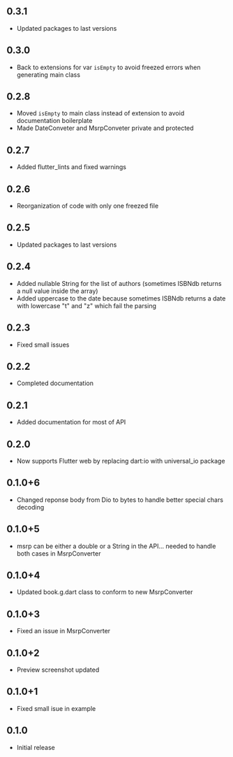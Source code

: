 ## 0.3.1

* Updated packages to last versions

## 0.3.0

* Back to extensions for var `isEmpty` to avoid freezed errors when generating main class

## 0.2.8

* Moved `isEmpty` to main class instead of extension to avoid documentation boilerplate
* Made DateConveter and MsrpConveter private and protected

## 0.2.7

* Added flutter_lints and fixed warnings

## 0.2.6

* Reorganization of code with only one freezed file

## 0.2.5

* Updated packages to last versions

## 0.2.4

* Added nullable String for the list of authors (sometimes ISBNdb returns a null value inside the array)
* Added uppercase to the date because sometimes ISBNdb returns a date with lowercase "t" and "z" which fail the parsing

## 0.2.3

* Fixed small issues

## 0.2.2

* Completed documentation

## 0.2.1

* Added documentation for most of API

## 0.2.0

* Now supports Flutter web by replacing dart:io with universal_io package

## 0.1.0+6

* Changed reponse body from Dio to bytes to handle better special chars decoding 

## 0.1.0+5

* msrp can be either a double or a String in the API... needed to handle both cases in MsrpConverter

## 0.1.0+4

* Updated book.g.dart class to conform to new MsrpConverter

## 0.1.0+3

* Fixed an issue in MsrpConverter

## 0.1.0+2

* Preview screenshot updated

## 0.1.0+1

* Fixed small isue in example

## 0.1.0

* Initial release
